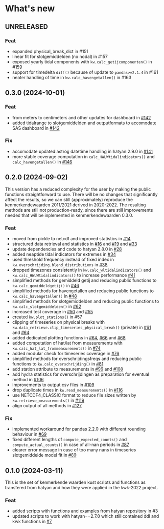 # What's new

## UNRELEASED

### Feat
- expanded physical_break_dict in #151
- linear fit for slotgemiddelden (no nodal) in #157
- exposed yearly tidal components with `kw.calc_getijcomponenten()` in #159
- support for timedelta `diff()` because of update to `pandas>=2.1.4` in #161
- neater handling of time in `kw.calc_havengetallen()` in #163


## 0.3.0 (2024-10-01)

### Feat
- from meters to centimeters and other updates for dashboard in [#142](https://github.com/Deltares-research/kenmerkendewaarden/pull/142)
- added tidalrange to slotgemiddelden and outputformats to accomodate SAS dashboard in [#142](https://github.com/Deltares-research/kenmerkendewaarden/pull/142)

### Fix
- accomodate updated astrog datetime handling in hatyan 2.9.0 in [#141](https://github.com/Deltares-research/kenmerkendewaarden/pull/141)
- more stable coverage computation in `calc_HWLWtidalindicators()` and `calc_havengetallen()` in [#146](https://github.com/Deltares-research/kenmerkendewaarden/pull/146)


## 0.2.0 (2024-09-02)
This version has a reduced complexity for the user by making the public functions straightforward to use. There will be no changes that significantly affect the results, so we can still (approximately) reproduce the kenmerkendewaarden 2011/2021 derived in 2020-2022. The resulting methods are still not production-ready, since there are still improvements needed that will be inplemented in kenmerkendewaarden 0.3.0.

### Feat
- moved from pickle to netcdf and improved statistics in [#14](https://github.com/Deltares-research/kenmerkendewaarden/pull/14)
- structured data retrieval and statistics in [#16](https://github.com/Deltares-research/kenmerkendewaarden/pull/16) and [#19](https://github.com/Deltares-research/kenmerkendewaarden/pull/19) and [#33](https://github.com/Deltares-research/kenmerkendewaarden/pull/33)
- update dependencies and code to hatyan 2.8.0 in [#28](https://github.com/Deltares-research/kenmerkendewaarden/pull/28)
- added neaptide tidal indicators for extremes in [#34](https://github.com/Deltares-research/kenmerkendewaarden/pull/34)
- used threshold frequency instead of fixed index in `kw.overschrijding.blend_distributions` in [#38](https://github.com/Deltares-research/kenmerkendewaarden/pull/38)
- dropped timezones consistently in `kw.calc_wltidalindicators()` and `kw.calc_HWLWtidalindicators()` to increase performance [#41](https://github.com/Deltares-research/kenmerkendewaarden/pull/41)
- simplified methods for gemiddeld getij and reducing public functions to `kw.calc_gemiddeldgetij()` in [#46](https://github.com/Deltares-research/kenmerkendewaarden/pull/46)
- simplified methods for havengetallen and reducing public functions to `kw.calc_havengetallen()` in [#48](https://github.com/Deltares-research/kenmerkendewaarden/pull/48)
- simplified methods for slotgemiddelden and reducing public functions to `kw.calc_slotgemiddelden()` in [#62](https://github.com/Deltares-research/kenmerkendewaarden/pull/62)
- increased test coverage in [#50](https://github.com/Deltares-research/kenmerkendewaarden/pull/50) and [#55](https://github.com/Deltares-research/kenmerkendewaarden/pull/55)
- created `kw.plot_stations()` in [#57](https://github.com/Deltares-research/kenmerkendewaarden/pull/57)
- clipping of timeseries on physical breaks with `kw.data_retrieve.clip_timeseries_physical_break()` (private) in [#61](https://github.com/Deltares-research/kenmerkendewaarden/pull/61) and [#64](https://github.com/Deltares-research/kenmerkendewaarden/pull/64)
- added dedicated plotting functions in [#64](https://github.com/Deltares-research/kenmerkendewaarden/pull/64), [#66](https://github.com/Deltares-research/kenmerkendewaarden/pull/66) and [#68](https://github.com/Deltares-research/kenmerkendewaarden/pull/68)
- added computation of hat/lat from measurements with `kw.calc_hat_lat_frommeasurements()` in [#74](https://github.com/Deltares-research/kenmerkendewaarden/pull/74)
- added modular check for timeseries coverage in [#76](https://github.com/Deltares-research/kenmerkendewaarden/pull/76)
- simplified methods for overschrijdingsfreqs and reducing public functions to `kw.calc_overschrijding()` in [#81](https://github.com/Deltares-research/kenmerkendewaarden/pull/81)
- add station attribute to measurements in [#96](https://github.com/Deltares-research/kenmerkendewaarden/pull/96) and [#108](https://github.com/Deltares-research/kenmerkendewaarden/pull/108)
- add hydra statistics for overschrijdingen as preparation for eventual method in [#106](https://github.com/Deltares-research/kenmerkendewaarden/pull/106)
- improvements to output csv files in [#109](https://github.com/Deltares-research/kenmerkendewaarden/pull/109)
- drop duplicate times in `kw.read_measurements()` in [#116](https://github.com/Deltares-research/kenmerkendewaarden/pull/116)
- use NETCDF4_CLASSIC format to reduce file sizes written by `kw.retrieve_measurements()` in [#119](https://github.com/Deltares-research/kenmerkendewaarden/pull/119)
- align output of all methods in [#127](https://github.com/Deltares-research/kenmerkendewaarden/pull/127)

### Fix
- implemented workaround for pandas 2.2.0 with different rounding behaviour in [#69](https://github.com/Deltares-research/kenmerkendewaarden/pull/69)
- fixed different lengths of `compute_expected_counts()` and `compute_actual_counts()` in case of all-nan periods in [#87](https://github.com/Deltares-research/kenmerkendewaarden/pull/87)
- clearer error message in case of too many nans in timeseries slotgemiddelde model fit in [#89](https://github.com/Deltares-research/kenmerkendewaarden/pull/89)


## 0.1.0 (2024-03-11)
This is the set of kenmerkende waarden kust scripts and functions as transfered from hatyan and how they were applied in the kwk-2022 project.

### Feat
- added scripts with functions and examples from hatyan repository in [#3](https://github.com/Deltares-research/kenmerkendewaarden/pull/3)
- updated scripts to work with hatyan==2.7.0 which still contained ddl and kwk functions in [#7](https://github.com/Deltares-research/kenmerkendewaarden/pull/7)
